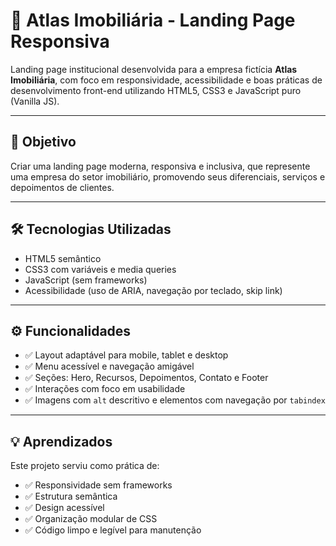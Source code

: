 # 🏡 Atlas Imobiliária - Landing Page Responsiva

Landing page institucional desenvolvida para a empresa fictícia **Atlas Imobiliária**, com foco em responsividade, acessibilidade e boas práticas de desenvolvimento front-end utilizando HTML5, CSS3 e JavaScript puro (Vanilla JS).

---

## 🎯 Objetivo

Criar uma landing page moderna, responsiva e inclusiva, que represente uma empresa do setor imobiliário, promovendo seus diferenciais, serviços e depoimentos de clientes.

---

## 🛠️ Tecnologias Utilizadas

- HTML5 semântico
- CSS3 com variáveis e media queries
- JavaScript (sem frameworks)
- Acessibilidade (uso de ARIA, navegação por teclado, skip link)

---

## ⚙️ Funcionalidades

- ✅ Layout adaptável para mobile, tablet e desktop
- ✅ Menu acessível e navegação amigável
- ✅ Seções: Hero, Recursos, Depoimentos, Contato e Footer
- ✅ Interações com foco em usabilidade
- ✅ Imagens com `alt` descritivo e elementos com navegação por `tabindex`

---

## 💡 Aprendizados
Este projeto serviu como prática de:

- ✅ Responsividade sem frameworks
- ✅ Estrutura semântica
- ✅ Design acessível
- ✅ Organização modular de CSS
- ✅ Código limpo e legível para manutenção

